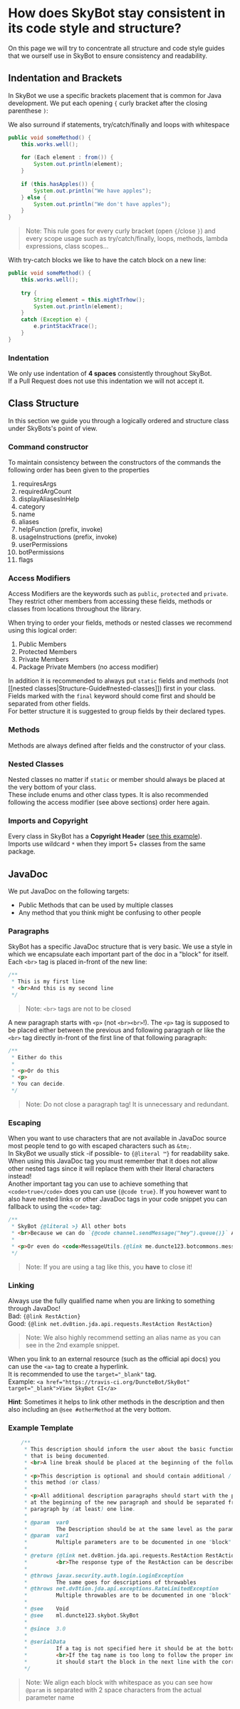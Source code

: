 # How does SkyBot stay consistent in its code style and structure?

On this page we will try to concentrate all structure and code style guides that we ourself
use in SkyBot to ensure consistency and readability.

## Indentation and Brackets

In SkyBot we use a specific brackets placement that is common for Java development.
We put each opening `{` curly bracket after the closing parenthese `)`:

We also surround if statements, try/catch/finally and loops with whitespace
```java
public void someMethod() {
    this.works.well();
    
    for (Each element : from()) {
        System.out.println(element);
    }
    
    if (this.hasApples()) {
        System.out.println("We have apples");
    } else {
        System.out.println("We don't have apples");
    }
}
```
> Note: This rule goes for every curly bracket (open `{`/close `}`) and every scope usage such as try/catch/finally, loops, methods, lambda expressions, class scopes...

With try-catch blocks we like to have the catch block on a new line:
```java
public void someMethod() {
    this.works.well();
    
    try {
        String element = this.mightTrhow();
        System.out.println(element);
    }
    catch (Exception e) {
        e.printStackTrace();
    }
}
```

### Indentation

We only use indentation of **4 spaces** consistently throughout SkyBot.
<br>If a Pull Request does not use this indentation we will not accept it.

## Class Structure

In this section we guide you through a logically ordered and structure class under SkyBots's point of view.

### Command constructor
To maintain consistency between the constructors of the commands the following order has been given to the properties
1. requiresArgs
2. requiredArgCount
3. displayAliasesInHelp
4. category
5. name
6. aliases
7. helpFunction (prefix, invoke)
8. usageInstructions (prefix, invoke)
9. userPermissions
10. botPermissions
11. flags

### Access Modifiers

Access Modifiers are the keywords such as `public`, `protected` and `private`. They restrict other members from
accessing these fields, methods or classes from locations throughout the library.

When trying to order your fields, methods or nested classes we recommend using this logical order:
1. Public Members
2. Protected Members
3. Private Members
4. Package Private Members (no access modifier)

In addition it is recommended to always put `static` fields and methods (not [[nested classes|Structure-Guide#nested-classes]]) first in your class.
<br>Fields marked with the `final` keyword should come first and should be separated from other fields.
<br>For better structure it is suggested to group fields by their declared types.

### Methods

Methods are always defined after fields and the constructor of your class.

### Nested Classes

Nested classes no matter if `static` or member should always be placed at the very bottom of your class.
<br>These include enums and other class types. It is also recommended following the access modifier (see above sections) order here again.

### Imports and Copyright

Every class in SkyBot has a **Copyright Header** ([see this example](https://github.com/DuncteBot/SkyBot/blob/master/src/main/java/ml/duncte123/skybot/SkyBot.java)).
<br>Imports use wildcard `*` when they import 5+ classes from the same package.

## JavaDoc

We put JavaDoc on the following targets:
- Public Methods that can be used by multiple classes
- Any method that you think might be confusing to other people

### Paragraphs

SkyBot has a specific JavaDoc structure that is very basic.
We use a style in which we encapsulate each important part of the doc in a "block" for itself.
<br>Each `<br>` tag is placed in-front of the new line: 
```java
/**
 * This is my first line
 * <br>And this is my second line
 */
```
> Note: `<br>` tags are not to be closed

A new paragraph starts with `<p>` (not `<br><br>`!).
The `<p>` tag is supposed to be placed either between the previous and following paragraph or like the `<br>` tag directly
in-front of the first line of that following paragraph:
```java
/**
 * Either do this
 * 
 * <p>Or do this
 * <p>
 * You can decide.
 */
```
> Note: Do not close a paragraph tag! It is unnecessary and redundant.

### Escaping

When you want to use characters that are not available in JavaDoc source most people tend to go with escaped characters such as `&tm;`.
<br>In SkyBot we usually stick -if possible- to `{@literal ™}` for readability sake. When using this JavaDoc tag you must remember
that it does not allow other nested tags since it will replace them with their literal characters instead!
<br>Another important tag you can use to achieve something that `<code>true</code>` does you can use `{@code true}`.
If you however want to also have nested links or other JavaDoc tags in your code snippet you can fallback to using the `<code>` tag:
```java
/**
 * SkyBot {@literal >} All other bots
 * <br>Because we can do `{@code channel.sendMessage("hey").queue()}` AND `{@code channel.sendMessage("hey").complete()}`!
 * 
 * <p>Or even do <code>MessageUtils.{@link me.duncte123.botcommons.messaging.MessageUtils#sendMsg sendMsg(channel, "Hey")}</code>!!
 */
```
> Note: If you are using a tag like this, you **have** to close it!

### Linking

Always use the fully qualified name when you are linking to something through JavaDoc!
<br>Bad: `{@link RestAction}`
<br>Good: `{@link net.dv8tion.jda.api.requests.RestAction RestAction}`
> Note: We also highly recommend setting an alias name as you can see in the 2nd example snippet.

When you link to an external resource (such as the official api docs) you can use the `<a>` tag to create
a hyperlink.
<br>It is recommended to use the `target="_blank"` tag.
<br>Example: `<a href="https://travis-ci.org/DuncteBot/SkyBot" target="_blank">View SkyBot CI</a>`

**Hint**: Sometimes it helps to link other methods in the description and then also including an `@see #otherMethod` at the very bottom.

### Example Template
```java
    /**
     * This description should inform the user about the basic function of the method (or class)
     * that is being documented.
     * <br>A line break should be placed at the beginning of the following line.
     *
     * <p>This description is optional and should contain additional / notable information about
     * this method (or class)
     *
     * <p>All additional description paragraphs should start with the paragraph tag
     * at the beginning of the new paragraph and should be separated from the previous
     * paragraph by (at least) one line.
     *
     * @param  var0
     *         The Description should be at the same level as the parameter name
     * @param  var1
     *         Multiple parameters are to be documented in one "block"
     *
     * @return {@link net.dv8tion.jda.api.requests.RestAction RestAction} - Type: {@link net.dv8tion.jda.api.entities.Role Role}
     *         <br>The response type of the RestAction can be described further here.
     *
     * @throws javax.security.auth.login.LoginException
     *         The same goes for descriptions of throwables
     * @throws net.dv8tion.jda.api.exceptions.RateLimitedException
     *         Multiple throwables are to be documented in one "block"
     *
     * @see    Void
     * @see    ml.duncte123.skybot.SkyBot
     *
     * @since  3.0
     *
     * @serialData
     *         If a tag is not specified here it should be at the bottom of the documentation.
     *         <br>If the tag name is too long to follow the proper indentation formatting
     *         it should start the block in the next line with the correct indentation.
     */
```
> Note: We align each block with whitespace as you can see how `@param` is separated with 2 space characters from the actual parameter name
